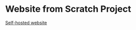 # Website from Scratch Project
[Self-hosted website](https://leointelisano.github.io/company-landing-page/)
